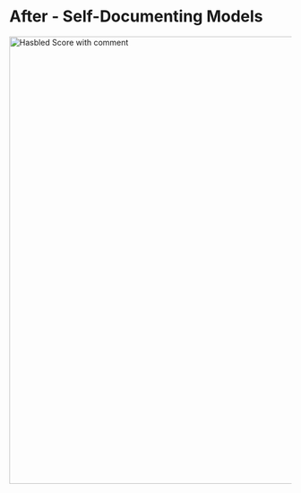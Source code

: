 # After - Self-Documenting Models

<img src="images/hasbled_score_with_comment.png" width="800" alt="Hasbled Score with comment">
